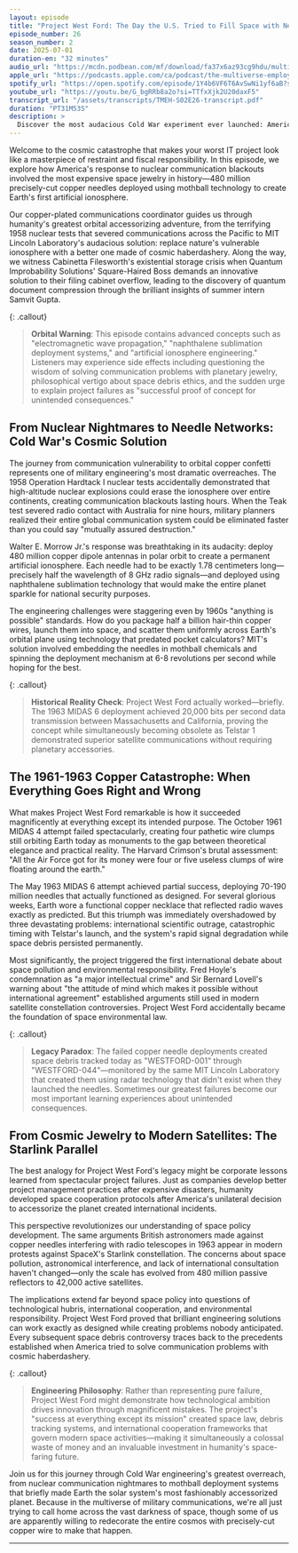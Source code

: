 ```yaml
---
layout: episode
title: "Project West Ford: The Day the U.S. Tried to Fill Space with Needles"
episode_number: 26
season_number: 2
date: 2025-07-01
duration-en: "32 minutes"
audio_url: "https://mcdn.podbean.com/mf/download/fa37x6az93cg9hdu/multiverse-employee-handbook-s02e26.mp3"
apple_url: "https://podcasts.apple.com/ca/podcast/the-multiverse-employee-handbook/id1764134739?i=1000715256064"
spotify_url: "https://open.spotify.com/episode/1Y4b6VF6T6AvSwNi1yf6aB?si=6R-sVX3HQyu1CkX42itf3Q"
youtube_url: "https://youtu.be/G_bgRRb8a2o?si=TTfxXjk2U20daxF5"
transcript_url: "/assets/transcripts/TMEH-S02E26-transcript.pdf"
duration: "PT31M53S"
description: >
  Discover the most audacious Cold War experiment ever launched: America's plan to solve communication vulnerabilities by gift-wrapping Earth in 480 million copper needles. Explore how Project West Ford's spectacular failure accidentally created modern space law, international cooperation protocols, and the template for every space debris controversy since 1963.
---
```


Welcome to the cosmic catastrophe that makes your worst IT project look like a masterpiece of restraint and fiscal responsibility. In this episode, we explore how America's response to nuclear communication blackouts involved the most expensive space jewelry in history—480 million precisely-cut copper needles deployed using mothball technology to create Earth's first artificial ionosphere.

Our copper-plated communications coordinator guides us through humanity's greatest orbital accessorizing adventure, from the terrifying 1958 nuclear tests that severed communications across the Pacific to MIT Lincoln Laboratory's audacious solution: replace nature's vulnerable ionosphere with a better one made of cosmic haberdashery. Along the way, we witness Cabinetta Filesworth's existential storage crisis when Quantum Improbability Solutions' Square-Haired Boss demands an innovative solution to their filing cabinet overflow, leading to the discovery of quantum document compression through the brilliant insights of summer intern Samvit Gupta.

{: .callout}
> **Orbital Warning**: This episode contains advanced concepts such as "electromagnetic wave propagation," "naphthalene sublimation deployment systems," and "artificial ionosphere engineering." Listeners may experience side effects including questioning the wisdom of solving communication problems with planetary jewelry, philosophical vertigo about space debris ethics, and the sudden urge to explain project failures as "successful proof of concept for unintended consequences."

## From Nuclear Nightmares to Needle Networks: Cold War's Cosmic Solution

The journey from communication vulnerability to orbital copper confetti represents one of military engineering's most dramatic overreaches. The 1958 Operation Hardtack I nuclear tests accidentally demonstrated that high-altitude nuclear explosions could erase the ionosphere over entire continents, creating communication blackouts lasting hours. When the Teak test severed radio contact with Australia for nine hours, military planners realized their entire global communication system could be eliminated faster than you could say "mutually assured destruction."

Walter E. Morrow Jr.'s response was breathtaking in its audacity: deploy 480 million copper dipole antennas in polar orbit to create a permanent artificial ionosphere. Each needle had to be exactly 1.78 centimeters long—precisely half the wavelength of 8 GHz radio signals—and deployed using naphthalene sublimation technology that would make the entire planet sparkle for national security purposes.

The engineering challenges were staggering even by 1960s "anything is possible" standards. How do you package half a billion hair-thin copper wires, launch them into space, and scatter them uniformly across Earth's orbital plane using technology that predated pocket calculators? MIT's solution involved embedding the needles in mothball chemicals and spinning the deployment mechanism at 6-8 revolutions per second while hoping for the best.

{: .callout}
> **Historical Reality Check**: Project West Ford actually worked—briefly. The 1963 MIDAS 6 deployment achieved 20,000 bits per second data transmission between Massachusetts and California, proving the concept while simultaneously becoming obsolete as Telstar 1 demonstrated superior satellite communications without requiring planetary accessories.

## The 1961-1963 Copper Catastrophe: When Everything Goes Right and Wrong

What makes Project West Ford remarkable is how it succeeded magnificently at everything except its intended purpose. The October 1961 MIDAS 4 attempt failed spectacularly, creating four pathetic wire clumps still orbiting Earth today as monuments to the gap between theoretical elegance and practical reality. The Harvard Crimson's brutal assessment: "All the Air Force got for its money were four or five useless clumps of wire floating around the earth."

The May 1963 MIDAS 6 attempt achieved partial success, deploying 70-190 million needles that actually functioned as designed. For several glorious weeks, Earth wore a functional copper necklace that reflected radio waves exactly as predicted. But this triumph was immediately overshadowed by three devastating problems: international scientific outrage, catastrophic timing with Telstar's launch, and the system's rapid signal degradation while space debris persisted permanently.

Most significantly, the project triggered the first international debate about space pollution and environmental responsibility. Fred Hoyle's condemnation as "a major intellectual crime" and Sir Bernard Lovell's warning about "the attitude of mind which makes it possible without international agreement" established arguments still used in modern satellite constellation controversies. Project West Ford accidentally became the foundation of space environmental law.

{: .callout}
> **Legacy Paradox**: The failed copper needle deployments created space debris tracked today as "WESTFORD-001" through "WESTFORD-044"—monitored by the same MIT Lincoln Laboratory that created them using radar technology that didn't exist when they launched the needles. Sometimes our greatest failures become our most important learning experiences about unintended consequences.

## From Cosmic Jewelry to Modern Satellites: The Starlink Parallel

The best analogy for Project West Ford's legacy might be corporate lessons learned from spectacular project failures. Just as companies develop better project management practices after expensive disasters, humanity developed space cooperation protocols after America's unilateral decision to accessorize the planet created international incidents.

This perspective revolutionizes our understanding of space policy development. The same arguments British astronomers made against copper needles interfering with radio telescopes in 1963 appear in modern protests against SpaceX's Starlink constellation. The concerns about space pollution, astronomical interference, and lack of international consultation haven't changed—only the scale has evolved from 480 million passive reflectors to 42,000 active satellites.

The implications extend far beyond space policy into questions of technological hubris, international cooperation, and environmental responsibility. Project West Ford proved that brilliant engineering solutions can work exactly as designed while creating problems nobody anticipated. Every subsequent space debris controversy traces back to the precedents established when America tried to solve communication problems with cosmic haberdashery.

{: .callout}
> **Engineering Philosophy**: Rather than representing pure failure, Project West Ford might demonstrate how technological ambition drives innovation through magnificent mistakes. The project's "success at everything except its mission" created space law, debris tracking systems, and international cooperation frameworks that govern modern space activities—making it simultaneously a colossal waste of money and an invaluable investment in humanity's space-faring future.

Join us for this journey through Cold War engineering's greatest overreach, from nuclear communication nightmares to mothball deployment systems that briefly made Earth the solar system's most fashionably accessorized planet. Because in the multiverse of military communications, we're all just trying to call home across the vast darkness of space, though some of us are apparently willing to redecorate the entire cosmos with precisely-cut copper wire to make that happen.

---
